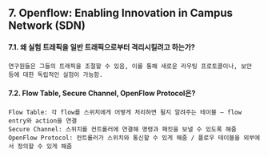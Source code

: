 ## 7. Openflow: Enabling Innovation in Campus Network (SDN)

#### 7.1. 왜 실험 트래픽을 일반 트래픽으로부터 격리시킬려고 하는가?

    연구원들은 그들의 트래픽을 조절할 수 있음, 이를 통해 새로운 라우팅 프로토콜이나, 보안 등에 대한 독립적인 실험이 가능함.


#### 7.2. Flow Table, Secure Channel, OpenFlow Protocol은?

    Flow Table: 각 flow를 스위치에게 어떻게 처리하면 될지 알려주는 테이블 – flow entry와 action을 연결
    Secure Channel: 스위치를 컨트롤러에 연결해 명령과 패킷을 보낼 수 있도록 해줌
    OpenFlow Protocol: 컨트롤러가 스위치와 통신할 수 있게 해줌 / 플로우 테이블을 외부에서 정의할 수 있게 해줌
